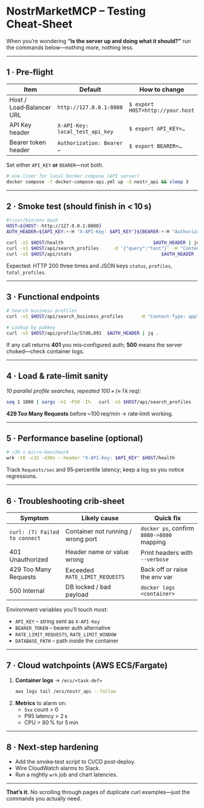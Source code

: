 
# NostrMarketMCP – Testing Cheat‑Sheet
When you’re wondering **“is the server up and doing what it should?”** run the commands below—nothing more, nothing less.

---

## 1 · Pre‑flight

| Item                     | Default                    | How to change                     |
| ------------------------ | -------------------------- | --------------------------------- |
| Host / Load‑Balancer URL | `http://127.0.0.1:8080`    | `$ export HOST=http://your.host`  |
| API Key header           | `X-API-Key: local_test_api_key` | `$ export API_KEY=…`             |
| Bearer token header      | `Authorization: Bearer …`  | `$ export BEARER=…`               |

Set either `API_KEY` **or** `BEARER`—not both.

```bash
# one‑liner for local Docker compose (API server)
docker compose -f docker-compose-api.yml up -d nostr_api && sleep 3
```

---

## 2 · Smoke test (should finish in < 10 s)

```bash
#!/usr/bin/env bash
HOST=${HOST:-http://127.0.0.1:8080}
AUTH_HEADER=${API_KEY:+-H "X-API-Key: $API_KEY"}${BEARER:+-H "Authorization: Bearer $BEARER"}

curl -sS $HOST/health                                 $AUTH_HEADER | jq .
curl -sS $HOST/api/search_profiles     -d '{"query":"test"}' -H "Content-Type: application/json" $AUTH_HEADER | jq .
curl -sS $HOST/api/stats                                 $AUTH_HEADER | jq .
```

Expected: HTTP 200 three times and JSON keys `status`, `profiles`, `total_profiles`.

---

## 3 · Functional endpoints

```bash
# Search business profiles
curl -sS $HOST/api/search_business_profiles      -H "Content-Type: application/json" $AUTH_HEADER      -d '{"query":"coffee","business_type":"retail","limit":5}' | jq .

# Lookup by pubkey
curl -sS $HOST/api/profile/57d0…991  $AUTH_HEADER | jq .
```

If any call returns **401** you mis‑configured auth; **500** means the server choked—check container logs.

---

## 4 · Load & rate‑limit sanity

*10 parallel profile searches, repeated 100 × (≈ 1 k req):*

```bash
seq 1 1000 | xargs -n1 -P10 -I%   curl -sS $HOST/api/search_profiles        -H "Content-Type: application/json" $AUTH_HEADER        -d '{"query":"load"}' > /dev/null
```

**429 Too Many Requests** before ~100 req/min → rate‑limit working.

---

## 5 · Performance baseline (optional)

```bash
# <30 s micro‑benchmark
wrk -t8 -c32 -d30s --header "X-API-Key: $API_KEY" $HOST/health
```

Track `Requests/sec` and 95‑percentile latency; keep a log so you notice regressions.

---

## 6 · Troubleshooting crib‑sheet

| Symptom | Likely cause | Quick fix |
| --- | --- | --- |
| `curl: (7) Failed to connect` | Container not running / wrong port | `docker ps`, confirm `8080->8080` mapping |
| 401 Unauthorized | Header name or value wrong | Print headers with `--verbose` |
| 429 Too Many Requests | Exceeded `RATE_LIMIT_REQUESTS` | Back off or raise the env var |
| 500 Internal | DB locked / bad payload | `docker logs <container>` |

Environment variables you’ll touch most:

* `API_KEY` – string sent as `X-API-Key`
* `BEARER_TOKEN` – bearer auth alternative
* `RATE_LIMIT_REQUESTS`, `RATE_LIMIT_WINDOW`
* `DATABASE_PATH` – path inside the container

---

## 7 · Cloud watchpoints (AWS ECS/Fargate)

1. **Container logs** → `/ecs/<task-def>`  
   ```bash
   aws logs tail /ecs/nostr_api --follow
   ```
2. **Metrics** to alarm on:
   * `5xx` count > 0
   * P95 latency > 2 s
   * CPU > 80 % for 5 min

---

## 8 · Next‑step hardening

* Add the smoke‑test script to CI/CD post‑deploy.  
* Wire CloudWatch alarms to Slack.  
* Run a nightly `wrk` job and chart latencies.

---

**That’s it.** No scrolling through pages of duplicate curl examples—just the commands you actually need.
